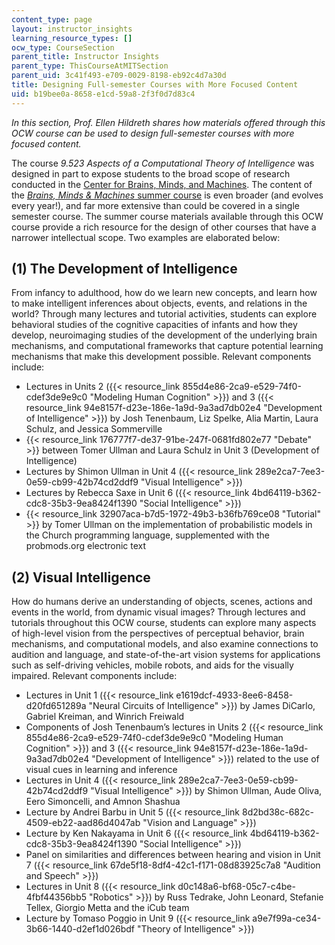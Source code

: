 ```yaml
---
content_type: page
layout: instructor_insights
learning_resource_types: []
ocw_type: CourseSection
parent_title: Instructor Insights
parent_type: ThisCourseAtMITSection
parent_uid: 3c41f493-e709-0029-8198-eb92c4d7a30d
title: Designing Full-semester Courses with More Focused Content
uid: b19bee0a-8658-e1cd-59a8-2f3f0d7d83c4
---
```


_In this section, Prof. Ellen Hildreth shares how materials offered through this OCW course can be used to design full-semester courses with more focused content._

The course _9.523 Aspects of a Computational Theory of Intelligence_ was designed in part to expose students to the broad scope of research conducted in the [Center for Brains, Minds, and Machines](http://cbmm.mit.edu/). The content of the [_Brains, Minds & Machines_ summer course](http://cbmm.mit.edu/summer-school) is even broader (and evolves every year!), and far more extensive than could be covered in a single semester course. The summer course materials available through this OCW course provide a rich resource for the design of other courses that have a narrower intellectual scope. Two examples are elaborated below:

(1) The Development of Intelligence
-----------------------------------

From infancy to adulthood, how do we learn new concepts, and learn how to make intelligent inferences about objects, events, and relations in the world? Through many lectures and tutorial activities, students can explore behavioral studies of the cognitive capacities of infants and how they develop, neuroimaging studies of the development of the underlying brain mechanisms, and computational frameworks that capture potential learning mechanisms that make this development possible. Relevant components include:

*   Lectures in Units 2 ({{< resource_link 855d4e86-2ca9-e529-74f0-cdef3de9e9c0 "Modeling Human Cognition" >}}) and 3 ({{< resource_link 94e8157f-d23e-186e-1a9d-9a3ad7db02e4 "Development of Intelligence" >}}) by Josh Tenenbaum, Liz Spelke, Alia Martin, Laura Schulz, and Jessica Sommerville
*   {{< resource_link 176777f7-de37-91be-247f-0681fd802e77 "Debate" >}} between Tomer Ullman and Laura Schulz in Unit 3 (Development of Intelligence)
*   Lectures by Shimon Ullman in Unit 4 ({{< resource_link 289e2ca7-7ee3-0e59-cb99-42b74cd2ddf9 "Visual Intelligence" >}})
*   Lectures by Rebecca Saxe in Unit 6 ({{< resource_link 4bd64119-b362-cdc8-35b3-9ea8424f1390 "Social Intelligence" >}})
*   {{< resource_link 32907aca-b7d5-1972-49b3-b36fb769ce08 "Tutorial" >}} by Tomer Ullman on the implementation of probabilistic models in the Church programming language, supplemented with the probmods.org electronic text

(2) Visual Intelligence
-----------------------

How do humans derive an understanding of objects, scenes, actions and events in the world, from dynamic visual images? Through lectures and tutorials throughout this OCW course, students can explore many aspects of high-level vision from the perspectives of perceptual behavior, brain mechanisms, and computational models, and also examine connections to audition and language, and state-of-the-art vision systems for applications such as self-driving vehicles, mobile robots, and aids for the visually impaired. Relevant components include:

*   Lectures in Unit 1 ({{< resource_link e1619dcf-4933-8ee6-8458-d20fd651289a "Neural Circuits of Intelligence" >}}) by James DiCarlo, Gabriel Kreiman, and Winrich Freiwald
*   Components of Josh Tenenbaum’s lectures in Units 2 ({{< resource_link 855d4e86-2ca9-e529-74f0-cdef3de9e9c0 "Modeling Human Cognition" >}}) and 3 ({{< resource_link 94e8157f-d23e-186e-1a9d-9a3ad7db02e4 "Development of Intelligence" >}}) related to the use of visual cues in learning and inference
*   Lectures in Unit 4 ({{< resource_link 289e2ca7-7ee3-0e59-cb99-42b74cd2ddf9 "Visual Intelligence" >}}) by Shimon Ullman, Aude Oliva, Eero Simoncelli, and Amnon Shashua
*   Lecture by Andrei Barbu in Unit 5 ({{< resource_link 8d2bd38c-682c-4509-eb22-aad86d4047ab "Vision and Language" >}})
*   Lecture by Ken Nakayama in Unit 6 ({{< resource_link 4bd64119-b362-cdc8-35b3-9ea8424f1390 "Social Intelligence" >}})
*   Panel on similarities and differences between hearing and vision in Unit 7 ({{< resource_link 67de5f18-8df4-42c1-f171-08d83925c7a8 "Audition and Speech" >}})
*   Lectures in Unit 8 ({{< resource_link d0c148a6-bf68-05c7-c4be-4fbf44356bb5 "Robotics" >}}) by Russ Tedrake, John Leonard, Stefanie Tellex, Giorgio Metta and the iCub team
*   Lecture by Tomaso Poggio in Unit 9 ({{< resource_link a9e7f99a-ce34-3b66-1440-d2ef1d026bdf "Theory of Intelligence" >}})
